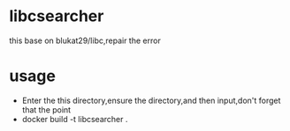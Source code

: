 # libcsearcher
this base on blukat29/libc,repair the error


# usage
- Enter the this directory,ensure the directory,and then input,don't forget that the point
- docker build -t libcsearcher .

